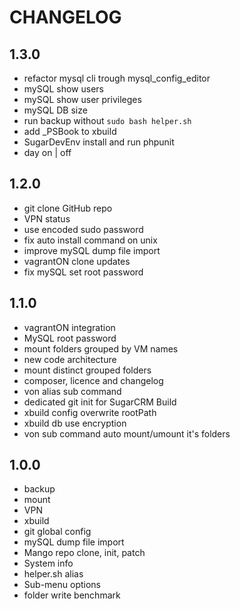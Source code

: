 CHANGELOG
=========

1.3.0
-----

 * refactor mysql cli trough mysql_config_editor
 * mySQL show users
 * mySQL show user privileges
 * mySQL DB size
 * run backup without `sudo bash helper.sh`
 * add _PSBook to xbuild
 * SugarDevEnv install and run phpunit
 * day on | off

1.2.0
-----

 * git clone GitHub repo
 * VPN status
 * use encoded sudo password
 * fix auto install command on unix
 * improve mySQL dump file import
 * vagrantON clone updates
 * fix mySQL set root password

1.1.0
-----

 * vagrantON integration
 * MySQL root password
 * mount folders grouped by VM names
 * new code architecture
 * mount distinct grouped folders
 * composer, licence and changelog
 * von alias sub command
 * dedicated git init for SugarCRM Build
 * xbuild config overwrite rootPath
 * xbuild db use encryption
 * von sub command auto mount/umount it's folders

1.0.0
-----

 * backup
 * mount
 * VPN
 * xbuild
 * git global config
 * mySQL dump file import
 * Mango repo clone, init, patch 
 * System info
 * helper.sh alias
 * Sub-menu options
 * folder write benchmark
